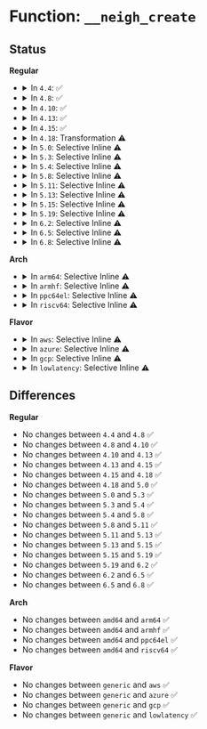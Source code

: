 # Function: <code>__neigh_create</code>

## Status
<b>Regular</b>
<ul>
<li>
<details>
<summary>In <code>4.4</code>: ✅</summary>

```c
struct neighbour *__neigh_create(struct neigh_table *tbl, const void *pkey, struct net_device *dev, bool want_ref);
```

**Collision:** Unique Global

**Inline:** No

**Transformation:** False

**Instances:**

```
In net/core/neighbour.c (ffffffff81728d80)
Location: net/core/neighbour.c:451
Inline: False
Direct callers:
  - net/core/neighbour.c:neigh_event_ns
  - net/core/neighbour.c:neigh_add
  - net/core/neighbour.c:neigh_xmit
  - net/ipv4/route.c:ipv4_neigh_lookup
  - net/ipv4/ip_output.c:ip_finish_output2
  - net/ipv4/arp.c:arp_req_set
  - net/ipv4/arp.c:arp_process
  - net/ipv6/ip6_output.c:ip6_finish_output2
  - net/ipv6/route.c:ip6_neigh_lookup
  - net/ipv6/route.c:rt6_do_redirect
  - net/ipv6/ndisc.c:ndisc_router_discovery
  - net/ipv6/ndisc.c:ndisc_recv_ns
  - net/ipv6/ndisc.c:ndisc_rcv
```
**Symbols:**

```
ffffffff81728d80-ffffffff81729303: __neigh_create (STB_GLOBAL)
```
</details>
</li>
<li>
<details>
<summary>In <code>4.8</code>: ✅</summary>

```c
struct neighbour *__neigh_create(struct neigh_table *tbl, const void *pkey, struct net_device *dev, bool want_ref);
```

**Collision:** Unique Global

**Inline:** No

**Transformation:** False

**Instances:**

```
In net/core/neighbour.c (ffffffff81792860)
Location: net/core/neighbour.c:451
Inline: False
Direct callers:
  - net/core/neighbour.c:neigh_xmit
  - net/core/neighbour.c:neigh_add
  - net/core/neighbour.c:neigh_event_ns
  - net/ipv4/route.c:ipv4_neigh_lookup
  - net/ipv4/ip_output.c:ip_finish_output2
  - net/ipv4/arp.c:arp_req_set
  - net/ipv4/arp.c:arp_process
  - net/ipv6/ip6_output.c:ip6_finish_output2
  - net/ipv6/route.c:rt6_do_redirect
  - net/ipv6/route.c:ip6_neigh_lookup
  - net/ipv6/ndisc.c:ndisc_router_discovery
  - net/ipv6/ndisc.c:ndisc_recv_rs
  - net/ipv6/ndisc.c:ndisc_recv_ns
```
**Symbols:**

```
ffffffff81792860-ffffffff81792ddd: __neigh_create (STB_GLOBAL)
```
</details>
</li>
<li>
<details>
<summary>In <code>4.10</code>: ✅</summary>

```c
struct neighbour *__neigh_create(struct neigh_table *tbl, const void *pkey, struct net_device *dev, bool want_ref);
```

**Collision:** Unique Global

**Inline:** No

**Transformation:** False

**Instances:**

```
In net/core/neighbour.c (ffffffff817c0130)
Location: net/core/neighbour.c:452
Inline: False
Direct callers:
  - net/core/neighbour.c:neigh_xmit
  - net/core/neighbour.c:neigh_add
  - net/core/neighbour.c:neigh_event_ns
  - net/ipv4/route.c:__ip_do_redirect
  - net/ipv4/route.c:ipv4_neigh_lookup
  - net/ipv4/ip_output.c:ip_finish_output2
  - net/ipv4/arp.c:arp_req_set
  - net/ipv4/arp.c:arp_process
  - net/ipv6/ip6_output.c:ip6_finish_output2
  - net/ipv6/route.c:rt6_do_redirect
  - net/ipv6/route.c:ip6_neigh_lookup
  - net/ipv6/ndisc.c:ndisc_router_discovery
  - net/ipv6/ndisc.c:ndisc_recv_rs
  - net/ipv6/ndisc.c:ndisc_recv_ns
```
**Symbols:**

```
ffffffff817c0130-ffffffff817c06ad: __neigh_create (STB_GLOBAL)
```
</details>
</li>
<li>
<details>
<summary>In <code>4.13</code>: ✅</summary>

```c
struct neighbour *__neigh_create(struct neigh_table *tbl, const void *pkey, struct net_device *dev, bool want_ref);
```

**Collision:** Unique Global

**Inline:** No

**Transformation:** False

**Instances:**

```
In net/core/neighbour.c (ffffffff817de7b0)
Location: net/core/neighbour.c:487
Inline: False
Direct callers:
  - net/core/neighbour.c:neigh_xmit
  - net/core/neighbour.c:neigh_add
  - net/core/neighbour.c:neigh_event_ns
  - net/ipv4/route.c:__ip_do_redirect
  - net/ipv4/route.c:ipv4_neigh_lookup
  - net/ipv4/ip_output.c:ip_finish_output2
  - net/ipv4/arp.c:arp_req_set
  - net/ipv4/arp.c:arp_process
  - net/ipv6/ip6_output.c:ip6_finish_output2
  - net/ipv6/route.c:rt6_do_redirect
  - net/ipv6/route.c:ip6_neigh_lookup
  - net/ipv6/ndisc.c:ndisc_router_discovery
  - net/ipv6/ndisc.c:ndisc_recv_rs
  - net/ipv6/ndisc.c:ndisc_recv_ns
```
**Symbols:**

```
ffffffff817de7b0-ffffffff817ded64: __neigh_create (STB_GLOBAL)
```
</details>
</li>
<li>
<details>
<summary>In <code>4.15</code>: ✅</summary>

```c
struct neighbour *__neigh_create(struct neigh_table *tbl, const void *pkey, struct net_device *dev, bool want_ref);
```

**Collision:** Unique Global

**Inline:** No

**Transformation:** False

**Instances:**

```
In net/core/neighbour.c (ffffffff81859020)
Location: net/core/neighbour.c:487
Inline: False
Direct callers:
  - net/core/neighbour.c:neigh_xmit
  - net/core/neighbour.c:neigh_add
  - net/core/neighbour.c:neigh_event_ns
  - net/ipv4/route.c:__ip_do_redirect
  - net/ipv4/route.c:ipv4_neigh_lookup
  - net/ipv4/ip_output.c:ip_finish_output2
  - net/ipv4/arp.c:arp_req_set
  - net/ipv4/arp.c:arp_process
  - net/ipv6/ip6_output.c:ip6_finish_output2
  - net/ipv6/route.c:rt6_do_redirect
  - net/ipv6/route.c:ip6_neigh_lookup
  - net/ipv6/ndisc.c:ndisc_router_discovery
  - net/ipv6/ndisc.c:ndisc_recv_rs
  - net/ipv6/ndisc.c:ndisc_recv_ns
```
**Symbols:**

```
ffffffff81859020-ffffffff81859604: __neigh_create (STB_GLOBAL)
```
</details>
</li>
<li>
<details>
<summary>In <code>4.18</code>: Transformation ⚠️</summary>

```c
struct neighbour *__neigh_create(struct neigh_table *tbl, const void *pkey, struct net_device *dev, bool want_ref);
```

**Collision:** Unique Global

**Inline:** No

**Transformation:** True

**Instances:**

```
In net/core/neighbour.c (0)
Location: net/core/neighbour.c:489
Inline: False
Direct callers:
  - net/core/neighbour.c:neigh_xmit
  - net/core/neighbour.c:neigh_add
  - net/core/neighbour.c:neigh_event_ns
  - net/ipv4/route.c:__ip_do_redirect
  - net/ipv4/route.c:ipv4_neigh_lookup
  - net/ipv4/ip_output.c:ip_finish_output2
  - net/ipv4/arp.c:arp_req_set
  - net/ipv4/arp.c:arp_process
  - net/ipv6/ip6_output.c:ip6_finish_output2
  - net/ipv6/route.c:rt6_do_redirect
  - net/ipv6/route.c:ip6_neigh_lookup
  - net/ipv6/ndisc.c:ndisc_router_discovery
  - net/ipv6/ndisc.c:ndisc_recv_rs
  - net/ipv6/ndisc.c:ndisc_recv_ns
```
**Symbols:**

```
ffffffff818a575d-ffffffff818a5772: __neigh_create.cold.60 (STB_LOCAL)
ffffffff818a4610-ffffffff818a4b7c: __neigh_create (STB_GLOBAL)
```
</details>
</li>
<li>
<details>
<summary>In <code>5.0</code>: Selective Inline ⚠️</summary>

```c
struct neighbour *__neigh_create(struct neigh_table *tbl, const void *pkey, struct net_device *dev, bool want_ref);
```

**Collision:** Unique Global

**Inline:** Selective

**Transformation:** False

**Instances:**

```
In net/core/neighbour.c (ffffffff818c8444)
Location: net/core/neighbour.c:667
Inline: True
Inline callers:
  - net/core/neighbour.c:neigh_xmit
  - net/core/neighbour.c:neigh_event_ns
Direct callers:
  - net/ipv4/route.c:__ip_do_redirect
  - net/ipv4/route.c:ipv4_neigh_lookup
  - net/ipv4/ip_output.c:ip_finish_output2
  - net/ipv4/arp.c:arp_req_set
  - net/ipv4/arp.c:arp_process
  - net/ipv6/ip6_output.c:ip6_finish_output2
  - net/ipv6/route.c:rt6_do_redirect
  - net/ipv6/route.c:ip6_neigh_lookup
  - net/ipv6/ndisc.c:ndisc_router_discovery
  - net/ipv6/ndisc.c:ndisc_recv_rs
  - net/ipv6/ndisc.c:ndisc_recv_ns
```
**Symbols:**

```
ffffffff818c8280-ffffffff818c8296: __neigh_create (STB_GLOBAL)
```
</details>
</li>
<li>
<details>
<summary>In <code>5.3</code>: Selective Inline ⚠️</summary>

```c
struct neighbour *__neigh_create(struct neigh_table *tbl, const void *pkey, struct net_device *dev, bool want_ref);
```

**Collision:** Unique Global

**Inline:** Selective

**Transformation:** False

**Instances:**

```
In net/core/neighbour.c (ffffffff81914f2e)
Location: net/core/neighbour.c:671
Inline: True
Inline callers:
  - net/core/neighbour.c:neigh_xmit
  - net/core/neighbour.c:neigh_event_ns
Direct callers:
  - net/ipv4/route.c:__ip_do_redirect
  - net/ipv4/route.c:ipv4_neigh_lookup
  - net/ipv4/route.c:ipv4_neigh_lookup
  - net/ipv4/ip_output.c:ip_finish_output2
  - net/ipv4/ip_output.c:ip_finish_output2
  - net/ipv4/arp.c:arp_req_set
  - net/ipv4/arp.c:arp_process
  - net/ipv6/ip6_output.c:ip6_finish_output2
  - net/ipv6/route.c:rt6_do_redirect
  - net/ipv6/route.c:ip6_neigh_lookup
  - net/ipv6/ndisc.c:ndisc_router_discovery
  - net/ipv6/ndisc.c:ndisc_recv_rs
  - net/ipv6/ndisc.c:ndisc_recv_ns
```
**Symbols:**

```
ffffffff81914d60-ffffffff81914d76: __neigh_create (STB_GLOBAL)
```
</details>
</li>
<li>
<details>
<summary>In <code>5.4</code>: Selective Inline ⚠️</summary>

```c
struct neighbour *__neigh_create(struct neigh_table *tbl, const void *pkey, struct net_device *dev, bool want_ref);
```

**Collision:** Unique Global

**Inline:** Selective

**Transformation:** False

**Instances:**

```
In net/core/neighbour.c (ffffffff8194759e)
Location: net/core/neighbour.c:668
Inline: True
Inline callers:
  - net/core/neighbour.c:neigh_xmit
  - net/core/neighbour.c:neigh_event_ns
Direct callers:
  - net/ipv4/route.c:__ip_do_redirect
  - net/ipv4/route.c:ipv4_neigh_lookup
  - net/ipv4/route.c:ipv4_neigh_lookup
  - net/ipv4/ip_output.c:ip_finish_output2
  - net/ipv4/ip_output.c:ip_finish_output2
  - net/ipv4/arp.c:arp_req_set
  - net/ipv4/arp.c:arp_process
  - net/ipv6/ip6_output.c:ip6_finish_output2
  - net/ipv6/route.c:rt6_do_redirect
  - net/ipv6/route.c:ip6_neigh_lookup
  - net/ipv6/ndisc.c:ndisc_router_discovery
  - net/ipv6/ndisc.c:ndisc_recv_rs
  - net/ipv6/ndisc.c:ndisc_recv_ns
```
**Symbols:**

```
ffffffff819473d0-ffffffff819473e6: __neigh_create (STB_GLOBAL)
```
</details>
</li>
<li>
<details>
<summary>In <code>5.8</code>: Selective Inline ⚠️</summary>

```c
struct neighbour *__neigh_create(struct neigh_table *tbl, const void *pkey, struct net_device *dev, bool want_ref);
```

**Collision:** Unique Global

**Inline:** Selective

**Transformation:** False

**Instances:**

```
In net/core/neighbour.c (ffffffff81a17766)
Location: net/core/neighbour.c:668
Inline: True
Inline callers:
  - net/core/neighbour.c:neigh_xmit
  - net/core/neighbour.c:neigh_event_ns
Direct callers:
  - net/ipv4/route.c:__ip_do_redirect
  - net/ipv4/route.c:ipv4_neigh_lookup
  - net/ipv4/route.c:ipv4_neigh_lookup
  - net/ipv4/ip_output.c:ip_finish_output2
  - net/ipv4/ip_output.c:ip_finish_output2
  - net/ipv4/arp.c:arp_req_set
  - net/ipv4/arp.c:arp_process
  - net/ipv6/ip6_output.c:ip6_finish_output2
  - net/ipv6/route.c:rt6_do_redirect
  - net/ipv6/route.c:ip6_neigh_lookup
  - net/ipv6/ndisc.c:ndisc_router_discovery
  - net/ipv6/ndisc.c:ndisc_recv_rs
  - net/ipv6/ndisc.c:ndisc_recv_ns
```
**Symbols:**

```
ffffffff81a17520-ffffffff81a17536: __neigh_create (STB_GLOBAL)
```
</details>
</li>
<li>
<details>
<summary>In <code>5.11</code>: Selective Inline ⚠️</summary>

```c
struct neighbour *__neigh_create(struct neigh_table *tbl, const void *pkey, struct net_device *dev, bool want_ref);
```

**Collision:** Unique Global

**Inline:** Selective

**Transformation:** False

**Instances:**

```
In net/core/neighbour.c (ffffffff81a17a36)
Location: net/core/neighbour.c:670
Inline: True
Inline callers:
  - net/core/neighbour.c:neigh_xmit
  - net/core/neighbour.c:neigh_event_ns
Direct callers:
  - net/ipv4/route.c:__ip_do_redirect
  - net/ipv4/route.c:ipv4_neigh_lookup
  - net/ipv4/route.c:ipv4_neigh_lookup
  - net/ipv4/ip_output.c:ip_finish_output2
  - net/ipv4/ip_output.c:ip_finish_output2
  - net/ipv4/arp.c:arp_req_set
  - net/ipv4/arp.c:arp_process
  - net/ipv6/ip6_output.c:ip6_finish_output2
  - net/ipv6/route.c:rt6_do_redirect
  - net/ipv6/route.c:ip6_neigh_lookup
  - net/ipv6/ndisc.c:ndisc_router_discovery
  - net/ipv6/ndisc.c:ndisc_recv_rs
  - net/ipv6/ndisc.c:ndisc_recv_ns
```
**Symbols:**

```
ffffffff81a177f0-ffffffff81a17806: __neigh_create (STB_GLOBAL)
```
</details>
</li>
<li>
<details>
<summary>In <code>5.13</code>: Selective Inline ⚠️</summary>

```c
struct neighbour *__neigh_create(struct neigh_table *tbl, const void *pkey, struct net_device *dev, bool want_ref);
```

**Collision:** Unique Global

**Inline:** Selective

**Transformation:** False

**Instances:**

```
In net/core/neighbour.c (ffffffff819fe946)
Location: net/core/neighbour.c:674
Inline: True
Inline callers:
  - net/core/neighbour.c:neigh_xmit
  - net/core/neighbour.c:neigh_event_ns
Direct callers:
  - net/ipv4/route.c:__ip_do_redirect
  - net/ipv4/route.c:ipv4_neigh_lookup
  - net/ipv4/route.c:ipv4_neigh_lookup
  - net/ipv4/ip_output.c:ip_finish_output2
  - net/ipv4/ip_output.c:ip_finish_output2
  - net/ipv4/arp.c:arp_req_set
  - net/ipv4/arp.c:arp_process
  - net/ipv6/ip6_output.c:ip6_finish_output2
  - net/ipv6/route.c:rt6_do_redirect
  - net/ipv6/route.c:ip6_neigh_lookup
  - net/ipv6/ndisc.c:ndisc_router_discovery
  - net/ipv6/ndisc.c:ndisc_recv_rs
  - net/ipv6/ndisc.c:ndisc_recv_ns
```
**Symbols:**

```
ffffffff819fe700-ffffffff819fe716: __neigh_create (STB_GLOBAL)
```
</details>
</li>
<li>
<details>
<summary>In <code>5.15</code>: Selective Inline ⚠️</summary>

```c
struct neighbour *__neigh_create(struct neigh_table *tbl, const void *pkey, struct net_device *dev, bool want_ref);
```

**Collision:** Unique Global

**Inline:** Selective

**Transformation:** False

**Instances:**

```
In net/core/neighbour.c (ffffffff81ab0ad1)
Location: net/core/neighbour.c:674
Inline: True
Inline callers:
  - net/core/neighbour.c:neigh_xmit
  - net/core/neighbour.c:neigh_event_ns
Direct callers:
  - net/core/filter.c:bpf_out_neigh_v6
  - net/ipv4/route.c:__ip_do_redirect
  - net/ipv4/route.c:ipv4_neigh_lookup
  - net/ipv4/route.c:ipv4_neigh_lookup
  - net/ipv4/ip_output.c:ip_finish_output2
  - net/ipv4/ip_output.c:ip_finish_output2
  - net/ipv4/arp.c:arp_req_set
  - net/ipv4/arp.c:arp_process
  - net/ipv6/ip6_output.c:ip6_finish_output2
  - net/ipv6/route.c:rt6_do_redirect
  - net/ipv6/route.c:ip6_neigh_lookup
  - net/ipv6/ndisc.c:ndisc_router_discovery
  - net/ipv6/ndisc.c:ndisc_recv_rs
  - net/ipv6/ndisc.c:ndisc_recv_ns
```
**Symbols:**

```
ffffffff81ab0860-ffffffff81ab0879: __neigh_create (STB_GLOBAL)
```
</details>
</li>
<li>
<details>
<summary>In <code>5.19</code>: Selective Inline ⚠️</summary>

```c
struct neighbour *__neigh_create(struct neigh_table *tbl, const void *pkey, struct net_device *dev, bool want_ref);
```

**Collision:** Unique Global

**Inline:** Selective

**Transformation:** False

**Instances:**

```
In net/core/neighbour.c (ffffffff81c29b77)
Location: net/core/neighbour.c:719
Inline: True
Inline callers:
  - net/core/neighbour.c:neigh_xmit
  - net/core/neighbour.c:neigh_event_ns
Direct callers:
  - net/core/filter.c:bpf_out_neigh_v6
  - net/ipv4/route.c:__ip_do_redirect
  - net/ipv4/route.c:ipv4_neigh_lookup
  - net/ipv4/route.c:ipv4_neigh_lookup
  - net/ipv4/ip_output.c:ip_finish_output2
  - net/ipv4/ip_output.c:ip_finish_output2
  - net/ipv4/arp.c:arp_req_set
  - net/ipv4/arp.c:arp_process
  - net/ipv6/ip6_output.c:ip6_finish_output2
  - net/ipv6/route.c:rt6_do_redirect
  - net/ipv6/route.c:ip6_neigh_lookup
  - net/ipv6/ndisc.c:ndisc_router_discovery
  - net/ipv6/ndisc.c:ndisc_recv_rs
  - net/ipv6/ndisc.c:ndisc_recv_na
  - net/ipv6/ndisc.c:ndisc_recv_ns
```
**Symbols:**

```
ffffffff81c298e0-ffffffff81c2990b: __neigh_create (STB_GLOBAL)
```
</details>
</li>
<li>
<details>
<summary>In <code>6.2</code>: Selective Inline ⚠️</summary>

```c
struct neighbour *__neigh_create(struct neigh_table *tbl, const void *pkey, struct net_device *dev, bool want_ref);
```

**Collision:** Unique Global

**Inline:** Selective

**Transformation:** False

**Instances:**

```
In net/core/neighbour.c (ffffffff81ddc8b7)
Location: net/core/neighbour.c:757
Inline: True
Inline callers:
  - net/core/neighbour.c:neigh_xmit
  - net/core/neighbour.c:neigh_event_ns
Direct callers:
  - net/core/filter.c:bpf_out_neigh_v6
  - net/ipv4/route.c:__ip_do_redirect
  - net/ipv4/route.c:ipv4_neigh_lookup
  - net/ipv4/route.c:ipv4_neigh_lookup
  - net/ipv4/ip_output.c:ip_finish_output2
  - net/ipv4/ip_output.c:ip_finish_output2
  - net/ipv4/arp.c:arp_req_set
  - net/ipv4/arp.c:arp_process
  - net/ipv6/ip6_output.c:ip6_finish_output2
  - net/ipv6/route.c:rt6_do_redirect
  - net/ipv6/route.c:ip6_neigh_lookup
  - net/ipv6/ndisc.c:ndisc_router_discovery
  - net/ipv6/ndisc.c:ndisc_recv_rs
  - net/ipv6/ndisc.c:ndisc_recv_na
  - net/ipv6/ndisc.c:ndisc_recv_ns
```
**Symbols:**

```
ffffffff81ddc600-ffffffff81ddc62b: __neigh_create (STB_GLOBAL)
```
</details>
</li>
<li>
<details>
<summary>In <code>6.5</code>: Selective Inline ⚠️</summary>

```c
struct neighbour *__neigh_create(struct neigh_table *tbl, const void *pkey, struct net_device *dev, bool want_ref);
```

**Collision:** Unique Global

**Inline:** Selective

**Transformation:** False

**Instances:**

```
In net/core/neighbour.c (ffffffff81e4d605)
Location: net/core/neighbour.c:726
Inline: True
Inline callers:
  - net/core/neighbour.c:neigh_xmit
  - net/core/neighbour.c:neigh_event_ns
Direct callers:
  - net/core/filter.c:bpf_out_neigh_v6
  - net/ipv4/route.c:__ip_do_redirect
  - net/ipv4/route.c:ipv4_neigh_lookup
  - net/ipv4/route.c:ipv4_neigh_lookup
  - net/ipv4/ip_output.c:ip_finish_output2
  - net/ipv4/ip_output.c:ip_finish_output2
  - net/ipv4/arp.c:arp_req_set
  - net/ipv4/arp.c:arp_process
  - net/ipv6/ip6_output.c:ip6_finish_output2
  - net/ipv6/route.c:rt6_do_redirect
  - net/ipv6/route.c:ip6_neigh_lookup
  - net/ipv6/ndisc.c:ndisc_router_discovery
  - net/ipv6/ndisc.c:ndisc_recv_rs
  - net/ipv6/ndisc.c:ndisc_recv_na
  - net/ipv6/ndisc.c:ndisc_recv_ns
```
**Symbols:**

```
ffffffff81e4d360-ffffffff81e4d38b: __neigh_create (STB_GLOBAL)
```
</details>
</li>
<li>
<details>
<summary>In <code>6.8</code>: Selective Inline ⚠️</summary>

```c
struct neighbour *__neigh_create(struct neigh_table *tbl, const void *pkey, struct net_device *dev, bool want_ref);
```

**Collision:** Unique Global

**Inline:** Selective

**Transformation:** False

**Instances:**

```
In net/core/neighbour.c (ffffffff81f0c365)
Location: net/core/neighbour.c:734
Inline: True
Inline callers:
  - net/core/neighbour.c:neigh_xmit
  - net/core/neighbour.c:neigh_event_ns
Direct callers:
  - net/core/filter.c:bpf_out_neigh_v6
  - net/ipv4/route.c:__ip_do_redirect
  - net/ipv4/route.c:ipv4_neigh_lookup
  - net/ipv4/route.c:ipv4_neigh_lookup
  - net/ipv4/ip_output.c:ip_finish_output2
  - net/ipv4/ip_output.c:ip_finish_output2
  - net/ipv4/arp.c:arp_req_set
  - net/ipv4/arp.c:arp_process
  - net/ipv6/ip6_output.c:ip6_finish_output2
  - net/ipv6/route.c:rt6_do_redirect
  - net/ipv6/route.c:ip6_neigh_lookup
  - net/ipv6/ndisc.c:ndisc_router_discovery
  - net/ipv6/ndisc.c:ndisc_recv_rs
  - net/ipv6/ndisc.c:ndisc_recv_na
  - net/ipv6/ndisc.c:ndisc_recv_ns
```
**Symbols:**

```
ffffffff81f0c0c0-ffffffff81f0c0eb: __neigh_create (STB_GLOBAL)
```
</details>
</li>
</ul>
<b>Arch</b>
<ul>
<li>
<details>
<summary>In <code>arm64</code>: Selective Inline ⚠️</summary>

```c
struct neighbour *__neigh_create(struct neigh_table *tbl, const void *pkey, struct net_device *dev, bool want_ref);
```

**Collision:** Unique Global

**Inline:** Selective

**Transformation:** False

**Instances:**

```
In net/core/neighbour.c (ffff800010be89bc)
Location: net/core/neighbour.c:668
Inline: True
Inline callers:
  - net/core/neighbour.c:neigh_xmit
  - net/core/neighbour.c:neigh_event_ns
Direct callers:
  - net/ipv4/route.c:__ip_do_redirect
  - net/ipv4/route.c:ipv4_neigh_lookup
  - net/ipv4/route.c:ipv4_neigh_lookup
  - net/ipv4/ip_output.c:ip_finish_output2
  - net/ipv4/ip_output.c:ip_finish_output2
  - net/ipv4/arp.c:arp_req_set
  - net/ipv4/arp.c:arp_process
  - net/ipv6/ip6_output.c:ip6_finish_output2
  - net/ipv6/route.c:rt6_do_redirect
  - net/ipv6/route.c:ip6_neigh_lookup
  - net/ipv6/ndisc.c:ndisc_router_discovery
  - net/ipv6/ndisc.c:ndisc_recv_rs
  - net/ipv6/ndisc.c:ndisc_recv_ns
```
**Symbols:**

```
ffff800010be8780-ffff800010be87d0: __neigh_create (STB_GLOBAL)
```
</details>
</li>
<li>
<details>
<summary>In <code>armhf</code>: Selective Inline ⚠️</summary>

```c
struct neighbour *__neigh_create(struct neigh_table *tbl, const void *pkey, struct net_device *dev, bool want_ref);
```

**Collision:** Unique Global

**Inline:** Selective

**Transformation:** False

**Instances:**

```
In net/core/neighbour.c (c0d01b78)
Location: net/core/neighbour.c:668
Inline: True
Inline callers:
  - net/core/neighbour.c:neigh_xmit
  - net/core/neighbour.c:neigh_event_ns
Direct callers:
  - net/ipv4/route.c:__ip_do_redirect
  - net/ipv4/route.c:ipv4_neigh_lookup
  - net/ipv4/route.c:ipv4_neigh_lookup
  - net/ipv4/ip_output.c:ip_finish_output2
  - net/ipv4/ip_output.c:ip_finish_output2
  - net/ipv4/arp.c:arp_req_set
  - net/ipv4/arp.c:arp_process
  - net/ipv6/ip6_output.c:ip6_finish_output2
  - net/ipv6/route.c:rt6_do_redirect
  - net/ipv6/route.c:ip6_neigh_lookup
  - net/ipv6/ndisc.c:ndisc_rcv
  - net/ipv6/ndisc.c:ndisc_router_discovery
  - net/ipv6/ndisc.c:ndisc_recv_ns
```
**Symbols:**

```
c0d0197c-c0d019ac: __neigh_create (STB_GLOBAL)
```
</details>
</li>
<li>
<details>
<summary>In <code>ppc64el</code>: Selective Inline ⚠️</summary>

```c
struct neighbour *__neigh_create(struct neigh_table *tbl, const void *pkey, struct net_device *dev, bool want_ref);
```

**Collision:** Unique Global

**Inline:** Selective

**Transformation:** False

**Instances:**

```
In net/core/neighbour.c (c000000000ccb024)
Location: net/core/neighbour.c:668
Inline: True
Inline callers:
  - net/core/neighbour.c:neigh_xmit
  - net/core/neighbour.c:neigh_event_ns
Direct callers:
  - net/ipv4/route.c:__ip_do_redirect
  - net/ipv4/route.c:ipv4_neigh_lookup
  - net/ipv4/route.c:ipv4_neigh_lookup
  - net/ipv4/ip_output.c:ip_finish_output2
  - net/ipv4/ip_output.c:ip_finish_output2
  - net/ipv4/arp.c:arp_req_set
  - net/ipv4/arp.c:arp_process
  - net/ipv6/ip6_output.c:ip6_finish_output2
  - net/ipv6/route.c:rt6_do_redirect
  - net/ipv6/route.c:ip6_neigh_lookup
  - net/ipv6/ndisc.c:ndisc_router_discovery
  - net/ipv6/ndisc.c:ndisc_recv_rs
  - net/ipv6/ndisc.c:ndisc_recv_ns
```
**Symbols:**

```
c000000000ccad70-c000000000ccad8c: __neigh_create (STB_GLOBAL)
```
</details>
</li>
<li>
<details>
<summary>In <code>riscv64</code>: Selective Inline ⚠️</summary>

```c
struct neighbour *__neigh_create(struct neigh_table *tbl, const void *pkey, struct net_device *dev, bool want_ref);
```

**Collision:** Unique Global

**Inline:** Selective

**Transformation:** False

**Instances:**

```
In net/core/neighbour.c (ffffffe00076ce12)
Location: net/core/neighbour.c:668
Inline: True
Inline callers:
  - net/core/neighbour.c:neigh_xmit
  - net/core/neighbour.c:neigh_event_ns
Direct callers:
  - net/ipv4/route.c:__ip_do_redirect
  - net/ipv4/route.c:ipv4_neigh_lookup
  - net/ipv4/route.c:ipv4_neigh_lookup
  - net/ipv4/ip_output.c:ip_finish_output2
  - net/ipv4/ip_output.c:ip_finish_output2
  - net/ipv4/arp.c:arp_req_set
  - net/ipv4/arp.c:arp_process
  - net/ipv6/ip6_output.c:ip6_finish_output2
  - net/ipv6/route.c:rt6_do_redirect
  - net/ipv6/route.c:ip6_neigh_lookup
  - net/ipv6/ndisc.c:ndisc_router_discovery
  - net/ipv6/ndisc.c:ndisc_recv_rs
  - net/ipv6/ndisc.c:ndisc_recv_ns
```
**Symbols:**

```
ffffffe00076cc40-ffffffe00076cc84: __neigh_create (STB_GLOBAL)
```
</details>
</li>
</ul>
<b>Flavor</b>
<ul>
<li>
<details>
<summary>In <code>aws</code>: Selective Inline ⚠️</summary>

```c
struct neighbour *__neigh_create(struct neigh_table *tbl, const void *pkey, struct net_device *dev, bool want_ref);
```

**Collision:** Unique Global

**Inline:** Selective

**Transformation:** False

**Instances:**

```
In net/core/neighbour.c (ffffffff818e756e)
Location: net/core/neighbour.c:668
Inline: True
Inline callers:
  - net/core/neighbour.c:neigh_xmit
  - net/core/neighbour.c:neigh_event_ns
Direct callers:
  - net/ipv4/route.c:__ip_do_redirect
  - net/ipv4/route.c:ipv4_neigh_lookup
  - net/ipv4/route.c:ipv4_neigh_lookup
  - net/ipv4/ip_output.c:ip_finish_output2
  - net/ipv4/ip_output.c:ip_finish_output2
  - net/ipv4/arp.c:arp_req_set
  - net/ipv4/arp.c:arp_process
  - net/ipv6/ip6_output.c:ip6_finish_output2
  - net/ipv6/route.c:rt6_do_redirect
  - net/ipv6/route.c:ip6_neigh_lookup
  - net/ipv6/ndisc.c:ndisc_router_discovery
  - net/ipv6/ndisc.c:ndisc_recv_rs
  - net/ipv6/ndisc.c:ndisc_recv_ns
```
**Symbols:**

```
ffffffff818e73a0-ffffffff818e73b6: __neigh_create (STB_GLOBAL)
```
</details>
</li>
<li>
<details>
<summary>In <code>azure</code>: Selective Inline ⚠️</summary>

```c
struct neighbour *__neigh_create(struct neigh_table *tbl, const void *pkey, struct net_device *dev, bool want_ref);
```

**Collision:** Unique Global

**Inline:** Selective

**Transformation:** False

**Instances:**

```
In net/core/neighbour.c (ffffffff818a13ae)
Location: net/core/neighbour.c:668
Inline: True
Inline callers:
  - net/core/neighbour.c:neigh_xmit
  - net/core/neighbour.c:neigh_event_ns
Direct callers:
  - net/ipv4/route.c:__ip_do_redirect
  - net/ipv4/route.c:ipv4_neigh_lookup
  - net/ipv4/route.c:ipv4_neigh_lookup
  - net/ipv4/ip_output.c:ip_finish_output2
  - net/ipv4/ip_output.c:ip_finish_output2
  - net/ipv4/arp.c:arp_req_set
  - net/ipv4/arp.c:arp_process
  - net/ipv6/ip6_output.c:ip6_finish_output2
  - net/ipv6/route.c:rt6_do_redirect
  - net/ipv6/route.c:ip6_neigh_lookup
  - net/ipv6/ndisc.c:ndisc_router_discovery
  - net/ipv6/ndisc.c:ndisc_recv_rs
  - net/ipv6/ndisc.c:ndisc_recv_ns
```
**Symbols:**

```
ffffffff818a11e0-ffffffff818a11f6: __neigh_create (STB_GLOBAL)
```
</details>
</li>
<li>
<details>
<summary>In <code>gcp</code>: Selective Inline ⚠️</summary>

```c
struct neighbour *__neigh_create(struct neigh_table *tbl, const void *pkey, struct net_device *dev, bool want_ref);
```

**Collision:** Unique Global

**Inline:** Selective

**Transformation:** False

**Instances:**

```
In net/core/neighbour.c (ffffffff8193859e)
Location: net/core/neighbour.c:668
Inline: True
Inline callers:
  - net/core/neighbour.c:neigh_xmit
  - net/core/neighbour.c:neigh_event_ns
Direct callers:
  - net/ipv4/route.c:__ip_do_redirect
  - net/ipv4/route.c:ipv4_neigh_lookup
  - net/ipv4/route.c:ipv4_neigh_lookup
  - net/ipv4/ip_output.c:ip_finish_output2
  - net/ipv4/ip_output.c:ip_finish_output2
  - net/ipv4/arp.c:arp_req_set
  - net/ipv4/arp.c:arp_process
  - net/ipv6/ip6_output.c:ip6_finish_output2
  - net/ipv6/route.c:rt6_do_redirect
  - net/ipv6/route.c:ip6_neigh_lookup
  - net/ipv6/ndisc.c:ndisc_router_discovery
  - net/ipv6/ndisc.c:ndisc_recv_rs
  - net/ipv6/ndisc.c:ndisc_recv_ns
```
**Symbols:**

```
ffffffff819383d0-ffffffff819383e6: __neigh_create (STB_GLOBAL)
```
</details>
</li>
<li>
<details>
<summary>In <code>lowlatency</code>: Selective Inline ⚠️</summary>

```c
struct neighbour *__neigh_create(struct neigh_table *tbl, const void *pkey, struct net_device *dev, bool want_ref);
```

**Collision:** Unique Global

**Inline:** Selective

**Transformation:** False

**Instances:**

```
In net/core/neighbour.c (ffffffff81959dae)
Location: net/core/neighbour.c:668
Inline: True
Inline callers:
  - net/core/neighbour.c:neigh_xmit
  - net/core/neighbour.c:neigh_event_ns
Direct callers:
  - net/ipv4/route.c:__ip_do_redirect
  - net/ipv4/route.c:ipv4_neigh_lookup
  - net/ipv4/route.c:ipv4_neigh_lookup
  - net/ipv4/ip_output.c:ip_finish_output2
  - net/ipv4/ip_output.c:ip_finish_output2
  - net/ipv4/arp.c:arp_req_set
  - net/ipv4/arp.c:arp_process
  - net/ipv6/ip6_output.c:ip6_finish_output2
  - net/ipv6/route.c:rt6_do_redirect
  - net/ipv6/route.c:ip6_neigh_lookup
  - net/ipv6/ndisc.c:ndisc_router_discovery
  - net/ipv6/ndisc.c:ndisc_recv_rs
  - net/ipv6/ndisc.c:ndisc_recv_ns
```
**Symbols:**

```
ffffffff81959be0-ffffffff81959bf6: __neigh_create (STB_GLOBAL)
```
</details>
</li>
</ul>

## Differences
<b>Regular</b>
<ul>
<li>
No changes between <code>4.4</code> and <code>4.8</code> ✅
</li>
<li>
No changes between <code>4.8</code> and <code>4.10</code> ✅
</li>
<li>
No changes between <code>4.10</code> and <code>4.13</code> ✅
</li>
<li>
No changes between <code>4.13</code> and <code>4.15</code> ✅
</li>
<li>
No changes between <code>4.15</code> and <code>4.18</code> ✅
</li>
<li>
No changes between <code>4.18</code> and <code>5.0</code> ✅
</li>
<li>
No changes between <code>5.0</code> and <code>5.3</code> ✅
</li>
<li>
No changes between <code>5.3</code> and <code>5.4</code> ✅
</li>
<li>
No changes between <code>5.4</code> and <code>5.8</code> ✅
</li>
<li>
No changes between <code>5.8</code> and <code>5.11</code> ✅
</li>
<li>
No changes between <code>5.11</code> and <code>5.13</code> ✅
</li>
<li>
No changes between <code>5.13</code> and <code>5.15</code> ✅
</li>
<li>
No changes between <code>5.15</code> and <code>5.19</code> ✅
</li>
<li>
No changes between <code>5.19</code> and <code>6.2</code> ✅
</li>
<li>
No changes between <code>6.2</code> and <code>6.5</code> ✅
</li>
<li>
No changes between <code>6.5</code> and <code>6.8</code> ✅
</li>
</ul>
<b>Arch</b>
<ul>
<li>
No changes between <code>amd64</code> and <code>arm64</code> ✅
</li>
<li>
No changes between <code>amd64</code> and <code>armhf</code> ✅
</li>
<li>
No changes between <code>amd64</code> and <code>ppc64el</code> ✅
</li>
<li>
No changes between <code>amd64</code> and <code>riscv64</code> ✅
</li>
</ul>
<b>Flavor</b>
<ul>
<li>
No changes between <code>generic</code> and <code>aws</code> ✅
</li>
<li>
No changes between <code>generic</code> and <code>azure</code> ✅
</li>
<li>
No changes between <code>generic</code> and <code>gcp</code> ✅
</li>
<li>
No changes between <code>generic</code> and <code>lowlatency</code> ✅
</li>
</ul>
